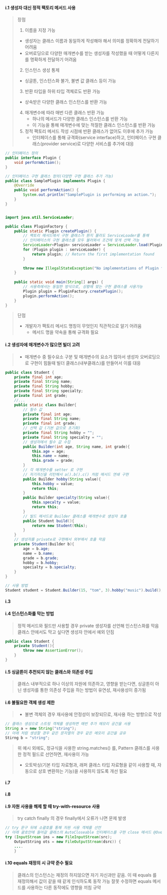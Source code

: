 #### i.1 생성자 대신 정적 팩토리 메서드 사용
> 장점
> 1. 이름을 지정 가능
> 	* 생성자는 클래스 이름과 동일하게 작성해야 해서 의미를 정확하게 전달하기 어려움
> 	* 오버로딩으로 다양한 매개변수를 받는 생성자를 작성했을 때 어떻게 다른지를 명확하게 전달하기 어려움
> 2. 인스턴스 생성 통제
> 	* 싱글톤, 인스턴스화 불가, 불변 값 클래스 등이 가능
> 3. 반환 타입을 하위 타입 객체로도 반환 가능
> 	* 상속받은 다양한 클래스 인스턴스를 반환 가능
> 4. 매개변수에 따라 매번 다른 클래스 반환 가능
>      * 하나의 메서드가 다양한 클래스 인스턴스를 반환 가능
>      * 이 기능을 통해 매개변수에 맞는 적절한 클래스 인스턴스를 반환 가능
> 5. 정적 팩토리 메서드 작성 시점에 반환 클래스가 없어도 이후에 추가 가능
> 	 * 인터페이스를 통해 규격화(service interface)하고, 인터페이스 구현 클래스(provider service)로 다양한 서비스를 추가에 대응
```java
// 인터페이스 정의
public interface Plugin {
    void performAction();
}

// 인터페이스 구현 클래스 정의(다양한 구현 클래스 추가 가능)
public class SamplePlugin implements Plugin {
    @Override
    public void performAction() {
        System.out.println("SamplePlugin is performing an action.");
    }
}


import java.util.ServiceLoader;

public class PluginFactory {
    public static Plugin createPlugin() {
		// 팩토리 메서드에서 구현 클래스가 뭔지 몰라도 ServiceLoader를 통해
		// 인터페이스의 구현 클래스를 모두 불러와서 조건에 맞게 선택 가능
        ServiceLoader<Plugin> serviceLoader = ServiceLoader.load(Plugin.class);
        for (Plugin plugin : serviceLoader) {
            return plugin; // Return the first implementation found
        }
        
        throw new IllegalStateException("No implementations of Plugin found.");
    }
    
    public static void main(String[] args) {
	    // 사용측에서는 동일한 방식으로, 상황에 맞는 구현 클래스를 사용가능
        Plugin plugin = PluginFactory.createPlugin();
        plugin.performAction();
    }
}

```
> 단점
> * 개발자가 팩토리 메서드 명칭이 무엇인지 직관적으로 알기 어려움
> 	* 메서드 명을 약속을 통해 규격화 필요
#### i.2 생성자에 매개변수가 많으면 빌더 고려
> * 매개변수 중 필수요소 구분 및 매개변수의 요소가 많아서 생성자 오버로딩으로 구현이 힘들때
>    빌더 클래스(내부클래스)를 만들어서 이를 대응
```java
public class Student {
	private final int age;
	private final String name;
	private final String hobby;
	private final String specialty;
	private final int grade;
	//...
	public static class Builder{
		// 필수 값
		private final int age;
		private final String name;
		private final int grade;
		// 선택 값 (기본 값으로 초기화)
		private final String hobby = "";
		private final String specialty = "";
		// 생성자에서 필수 값 수집
		public Builder(int age, String name, int grade){
			this.age = age;
			this.name = name;
			this.grade = grade;
		}
		// 각 매개변수를 setter 로 구현
		// 자기자신을 리턴해서 a().b().c() 처럼 메서드 연쇄 구현
		public Builder hobby(String value){
			this.hobby = value;
			return this;
		}
		public Builder specialty(String value){
			this.specalty = value;
			return this;
		}
		// 빌드 메서드로 Builder 클래스를 매개변수로 생성자 호출
		public Student build(){
			return new Student(this);
		}
	}
	// 생성자를 private로 구현해서 외부에서 호출 막음
	private Student(Builder b){
		age = b.age;
		name = b.name;
		grade = b.grade;
		hobby = b.hobby;
		specialty = b.specialty;
	}
}

// 사용 방법
Student student = Student.Builder(15, "tom", 3).hobby("music").build();
``` 

#### i.3
#### i.4 인스턴스화를 막는 방법
> 정적 메서드와 필드만 사용할 경우
> private 생성자를 선언해 인스턴스화를 막음
> 클래스 안에서도 막고 싶다면 생성자 안에서 예외 던짐
```java
public class Student {
	private Student(){
		throw new AssertionError();
	}
}
```

#### i.5 싱글톤이 추천되지 않는 클래스와 의존성 주입
> 클래스 내부적으로 하나 이상의 자원에 의존하고, 영향을 받는다면, 싱글톤이 아닌 생성자를 통한 의존성 주입을 하는 방법이 유연성, 재사용성이 증가됨

#### i.6 불필요한 객체 생성 제한
> * 불변 객체의 경우 재사용에 안정성이 보장되므로, 재사용 하는 방향으로 작성
```java
// 클래스 생성으로 스트링 객체를 생성하면 매번 추가 메모리 공간을 사용
String a = new String("string");
// 아래 처럼 생성할 경우 같은 문자열의 경우 같은 메모리 공간을 공유
Stirng b = "string";
```
> 위 예시 외에도, 정규식을 사용한 string.matches() 를, Pattern 클래스를 사용한 정적 필드로 선언하면, 재사용이 가능
> * 오토박싱(기본 타입 자료형과, 래퍼 클래스 타입 자료형을 같이 사용할 때, 자동으로 상호 변환하는 기능)을 사용하지 않도록 개선 필요

#### i.7
#### i.8

#### i.9 자원 사용을 해제 할 때 try-with-resource 사용
> try catch finally 의 경우 finally에서 오류가 나면 문제 발생
```java
// try 문구 뒤에 소괄호를 통해 자원 사용 객체를 선언
// 아래 괄호안에 들어갈 클래스의 AutoCloseable 인터페이스를 구현 close 메서드 @Override필요
try (InputStream ins = new FileInputStream(src);
	OutputString ots = new FileOutputStream(dsrc)) {
	....
	}
```

#### i.10 equals 재정의 시 규약 준수 필요
> 클래스의 인스턴스는 재정의 하지않으면 자기 자신과만 같음.
> 이 때 equals 를 재정의해서 값이 같을 때 같게 인식하도록 동작 가능
> 잘못 수정하면 equals 메서드를 사용하는 다른 동작에도 영향을 끼침
> 규약
>  